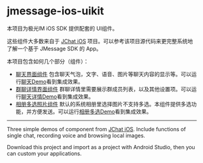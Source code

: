 # jmessage-ios-uikit
本项目为极光IM iOS SDK 提供配套的 UI组件。

这些组件大多数来自于 [JChat iOS](https://github.com/jpush/jchat-ios) 项目。可以参考该项目源代码来更完整系统地了解一个基于 JMessage SDK 的 App。

本项目包含如何几个部分（组件）：

- [聊天界面组件](JMUIChattingKit/) 包含聊天气泡，文字、语音、图片等聊天内容的显示等。可以运行[聊天Demo](JMUIChattingDemo/)看到集成效果。
- [群聊详情界面组件](JMUIGroupChatDetailKit/) 群聊详情里需要展示群成员列表，以及其他设置项。可以运行[聊天详情Demo](JMUIGroupChatDetailDemo/)看到集成效果。
- [相册多选照片组件](JMUIMultiSelectPhotosKit/) 默认的系统相册里选择图片不支持多选。本组件提供多选功能，并方便发送。可以运行[相册多选Demo](JMUIMultiSelectPhotosDemo/)看到集成效果。

-----------------

Three simple demos of component from [JChat iOS](https://github.com/jpush/jchat-ios). Include functions of single chat, recording voice and browsing local images. 

Download this project and import as a project with Android Studio, then you can custom your applications.
